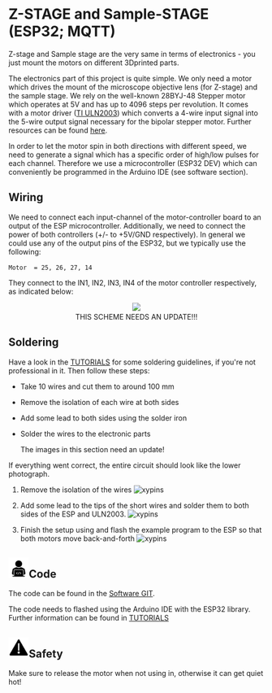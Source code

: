 # Z-STAGE and Sample-STAGE (ESP32; MQTT)

Z-stage and Sample stage are the very same in terms of electronics - you just mount the motors on different 3Dprinted parts.

The electronics part of this project is quite simple. We only need a motor which drives the mount of the microscope objective lens (for Z-stage) and the sample stage. We rely on the well-known 28BYJ-48 Stepper motor which operates at 5V and has up to 4096 steps per revolution. It comes with a motor driver ([TI ULN2003](http://www.ti.com/lit/ds/symlink/uln2003a.pdf)) which converts a 4-wire input signal into the 5-wire output signal necessary for the bipolar stepper motor. Further resources can be found [here](http://www.hobby-werkstatt-blog.de/arduino/357-schrittmotor-28byj48-am-arduino.php).

In order to let the motor spin in both directions with different speed, we need to generate a signal which has a specific order of high/low pulses for each channel. Therefore we use a microcontroller (ESP32 DEV) which can conveniently be programmed in the Arduino IDE (see software section).

## Wiring
We need to connect each input-channel of the motor-controller board to an output of the ESP microcontroller. Additionally, we need to connect the power of both  controllers (+/- to +5V/GND respectively). In general we could use any of the output pins of the ESP32, but we typically use the following:


```
Motor  = 25, 26, 27, 14
```

They connect to the IN1, IN2, IN3, IN4 of the motor controller respectively, as indicated below:

<p align="center">
<img src="./IMAGES/Z_Stage_ESP_v0_Schaltplan.png" width=500>
<br> THIS SCHEME NEEDS AN UPDATE!!!
</p>

## Soldering

Have a look in the [TUTORIALS](../TUTORIALS) for some soldering guidelines, if you're not professional in it. Then follow these steps:

* Take 10 wires and cut them to around 100 mm
* Remove the isolation of each wire at both sides
* Add some lead to both sides using the solder iron
* Solder the wires to the electronic parts


    The images in this section need an update!

If everything went correct, the entire circuit should look like the lower photograph.

1. Remove the isolation of the wires
![xypins](./IMAGES/UC2_Soldering_stage_1.jpg)

1. Add some lead to the tips of the short wires and solder them to both sides of the ESP and ULN2003.
![xypins](./IMAGES/UC2_Soldering_stage_2.jpg)

1. Finish the setup using and flash the example program to the ESP so that both motors move back-and-forth
![xypins](./IMAGES/UC2_Soldering_stage_3.jpg)


## <img src="./IMAGES/W.png" width=40>Code
The code can be found in the [Software GIT](https://github.com/bionanoimaging/UC2-Software-GIT).

The code needs to flashed using the Arduino IDE with the ESP32 library. Further information can be found in [TUTORIALS](../../TUTORIALS)

## <img src="./IMAGES/Y.png" width=40>Safety
Make sure to release the motor when not using in, otherwise it can get quiet hot!
